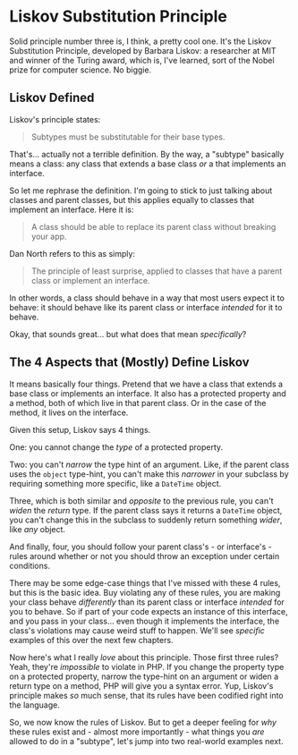 # Liskov Substitution Principle

Solid principle number three is, I think, a pretty cool one. It's the Liskov
Substitution Principle, developed by Barbara Liskov: a researcher at MIT and winner
of the Turing award, which is, I've learned, sort of the Nobel prize for computer
science. No biggie.

## Liskov Defined

Liskov's principle states:

> Subtypes must be substitutable for their base types.

That's... actually not a terrible definition. By the way, a "subtype" basically
means a class: any class that extends a base class *or* a that implements an interface.

So let me rephrase the definition. I'm going to stick to just talking about classes
and parent classes, but this applies equally to classes that implement an interface.
Here it is:

> A class should be able to replace its parent class without breaking your app.

Dan North refers to this as simply:

> The principle of least surprise, applied to classes that have a parent class or
> implement an interface.

In other words, a class should behave in a way that most users expect it to
behave: it should behave like its parent class or interface *intended* for it
to behave.

Okay, that sounds great... but what does that mean *specifically*?

## The 4 Aspects that (Mostly) Define Liskov

It means basically four things. Pretend that we have a class that extends a base
class or implements an interface. It also has a protected property and a method,
both of which live in that parent class. Or in the case of the method, it lives
on the interface.

Given this setup, Liskov says 4 things.

One: you cannot change the *type* of a protected property.

Two: you can't *narrow* the type hint of an argument. Like, if the parent class uses
the `object` type-hint, you can't make this *narrower* in your subclass by requiring
something more specific, like a `DateTime` object.

Three, which is both similar and *opposite* to the previous rule, you can't *widen*
the *return* type. If the parent class says it returns a `DateTime` object, you
can't change this in the subclass to suddenly return something *wider*, like *any*
object.

And finally, four, you should follow your parent class's - or interface's - rules
around whether or not you should throw an exception under certain conditions.

There may be some edge-case things that I've missed with these 4 rules, but this
is the basic idea. Buy violating any of these rules, you are making your class
behave *differently* than its parent class or interface *intended* for you to
behave. So if part of your code expects an instance of this interface, and you
pass in your class... even though it implements the interface, the class's
violations may cause weird stuff to happen. We'll see *specific* examples of this
over the next few chapters.

Now here's what I really *love* about this principle. Those first three rules?
Yeah, they're *impossible* to violate in PHP. If you change the property type
on a protected property, narrow the type-hint on an argument or widen a return
type on a method, PHP will give you a syntax error. Yup, Liskov's principle makes
*so* much sense, that its rules have been codified right into the language.

So, we now know the rules of Liskov. But to get a deeper feeling for *why* these
rules exist and - almost more importantly - what things you *are* allowed to do in
a "subtype", let's jump into two real-world examples next.
